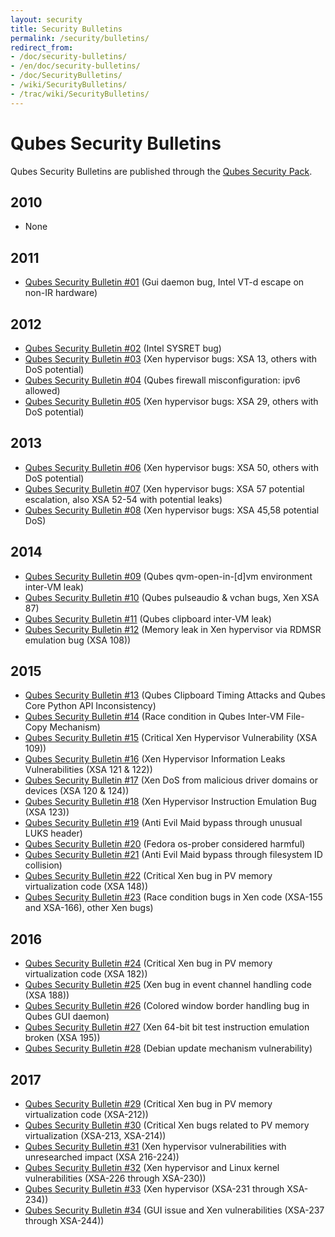 ```yaml
---
layout: security
title: Security Bulletins
permalink: /security/bulletins/
redirect_from: 
- /doc/security-bulletins/
- /en/doc/security-bulletins/
- /doc/SecurityBulletins/
- /wiki/SecurityBulletins/
- /trac/wiki/SecurityBulletins/
---
```


Qubes Security Bulletins
========================

Qubes Security Bulletins are published through the [Qubes Security Pack](/security/pack/).

2010
----

-   None

2011
----

-   [Qubes Security Bulletin \#01](https://github.com/QubesOS/qubes-secpack/blob/master/QSBs/qsb-001-2011.txt) (Gui daemon bug, Intel VT-d escape on non-IR hardware)

2012
----

-   [Qubes Security Bulletin \#02](https://github.com/QubesOS/qubes-secpack/blob/master/QSBs/qsb-002-2012.txt) (Intel SYSRET bug)
-   [Qubes Security Bulletin \#03](https://github.com/QubesOS/qubes-secpack/blob/master/QSBs/qsb-003-2012.txt) (Xen hypervisor bugs: XSA 13, others with DoS potential)
-   [Qubes Security Bulletin \#04](https://github.com/QubesOS/qubes-secpack/blob/master/QSBs/qsb-004-2012.txt) (Qubes firewall misconfiguration: ipv6 allowed)
-   [Qubes Security Bulletin \#05](https://github.com/QubesOS/qubes-secpack/blob/master/QSBs/qsb-005-2012.txt) (Xen hypervisor bugs: XSA 29, others with DoS potential)

2013
----

-   [Qubes Security Bulletin \#06](https://github.com/QubesOS/qubes-secpack/blob/master/QSBs/qsb-006-2013.txt) (Xen hypervisor bugs: XSA 50, others with DoS potential)
-   [Qubes Security Bulletin \#07](https://github.com/QubesOS/qubes-secpack/blob/master/QSBs/qsb-007-2013.txt) (Xen hypervisor bugs: XSA 57 potential escalation, also XSA 52-54 with potential leaks)
-   [Qubes Security Bulletin \#08](https://github.com/QubesOS/qubes-secpack/blob/master/QSBs/qsb-008-2013.txt) (Xen hypervisor bugs: XSA 45,58 potential DoS)

2014
----

-   [Qubes Security Bulletin \#09](https://github.com/QubesOS/qubes-secpack/blob/master/QSBs/qsb-009-2014.txt) (Qubes qvm-open-in-[d]vm environment inter-VM leak)
-   [Qubes Security Bulletin \#10](https://github.com/QubesOS/qubes-secpack/blob/master/QSBs/qsb-010-2014.txt) (Qubes pulseaudio & vchan bugs, Xen XSA 87)
-   [Qubes Security Bulletin \#11](https://github.com/QubesOS/qubes-secpack/blob/master/QSBs/qsb-011-2014.txt) (Qubes clipboard inter-VM leak)
-   [Qubes Security Bulletin \#12](https://github.com/QubesOS/qubes-secpack/blob/master/QSBs/qsb-012-2014.txt) (Memory leak in Xen hypervisor via RDMSR emulation bug (XSA 108))

2015
----

-   [Qubes Security Bulletin \#13](https://github.com/QubesOS/qubes-secpack/blob/master/QSBs/qsb-013-2015.txt) (Qubes Clipboard Timing Attacks and Qubes Core Python API Inconsistency)
-   [Qubes Security Bulletin \#14](https://github.com/QubesOS/qubes-secpack/blob/master/QSBs/qsb-014-2015.txt) (Race condition in Qubes Inter-VM File-Copy Mechanism)
-   [Qubes Security Bulletin \#15](https://github.com/QubesOS/qubes-secpack/blob/master/QSBs/qsb-015-2015.txt) (Critical Xen Hypervisor Vulnerability (XSA 109))
-   [Qubes Security Bulletin \#16](https://github.com/QubesOS/qubes-secpack/blob/master/QSBs/qsb-016-2015.txt) (Xen Hypervisor Information Leaks Vulnerabilities (XSA 121 & 122))
-   [Qubes Security Bulletin \#17](https://github.com/QubesOS/qubes-secpack/blob/master/QSBs/qsb-017-2015.txt) (Xen DoS from malicious driver domains or devices (XSA 120 & 124))
-   [Qubes Security Bulletin \#18](https://github.com/QubesOS/qubes-secpack/blob/master/QSBs/qsb-018-2015.txt) (Xen Hypervisor Instruction Emulation Bug (XSA 123))
-   [Qubes Security Bulletin \#19](https://github.com/QubesOS/qubes-secpack/blob/master/QSBs/qsb-019-2015.txt) (Anti Evil Maid bypass through unusual LUKS header)
-   [Qubes Security Bulletin \#20](https://github.com/QubesOS/qubes-secpack/blob/master/QSBs/qsb-020-2015.txt) (Fedora os-prober considered harmful)
-   [Qubes Security Bulletin \#21](https://github.com/QubesOS/qubes-secpack/blob/master/QSBs/qsb-021-2015.txt) (Anti Evil Maid bypass through filesystem ID collision)
-   [Qubes Security Bulletin \#22](https://github.com/QubesOS/qubes-secpack/blob/master/QSBs/qsb-022-2015.txt) (Critical Xen bug in PV memory virtualization code (XSA 148))
-   [Qubes Security Bulletin \#23](https://github.com/QubesOS/qubes-secpack/blob/master/QSBs/qsb-023-2015.txt) (Race condition bugs in Xen code (XSA-155 and XSA-166), other Xen bugs)

2016
----

-   [Qubes Security Bulletin \#24](https://github.com/QubesOS/qubes-secpack/blob/master/QSBs/qsb-024-2016.txt) (Critical Xen bug in PV memory virtualization code (XSA 182))
-   [Qubes Security Bulletin \#25](https://github.com/QubesOS/qubes-secpack/blob/master/QSBs/qsb-025-2016.txt) (Xen bug in event channel handling code (XSA 188))
-   [Qubes Security Bulletin \#26](https://github.com/QubesOS/qubes-secpack/blob/master/QSBs/qsb-026-2016.txt) (Colored window border handling bug in Qubes GUI daemon)
-   [Qubes Security Bulletin \#27](https://github.com/QubesOS/qubes-secpack/blob/master/QSBs/qsb-027-2016.txt) (Xen 64-bit bit test instruction emulation broken (XSA 195))
-   [Qubes Security Bulletin \#28](https://github.com/QubesOS/qubes-secpack/blob/master/QSBs/qsb-028-2016.txt) (Debian update mechanism vulnerability)

2017
----

-   [Qubes Security Bulletin \#29](https://github.com/QubesOS/qubes-secpack/blob/master/QSBs/qsb-029-2017.txt) (Critical Xen bug in PV memory virtualization code (XSA-212))
-   [Qubes Security Bulletin \#30](https://github.com/QubesOS/qubes-secpack/blob/master/QSBs/qsb-030-2017.txt) (Critical Xen bugs related to PV memory virtualization (XSA-213, XSA-214))
-   [Qubes Security Bulletin \#31](https://github.com/QubesOS/qubes-secpack/blob/master/QSBs/qsb-031-2017.txt) (Xen hypervisor vulnerabilities with unresearched impact (XSA 216-224))
-   [Qubes Security Bulletin \#32](https://github.com/QubesOS/qubes-secpack/blob/master/QSBs/qsb-032-2017.txt) (Xen hypervisor and Linux kernel vulnerabilities (XSA-226 through XSA-230))
-   [Qubes Security Bulletin \#33](https://github.com/QubesOS/qubes-secpack/blob/master/QSBs/qsb-033-2017.txt) (Xen hypervisor (XSA-231 through XSA-234))
-   [Qubes Security Bulletin \#34](https://github.com/QubesOS/qubes-secpack/blob/master/QSBs/qsb-034-2017.txt) (GUI issue and Xen vulnerabilities (XSA-237 through XSA-244))

